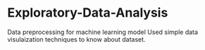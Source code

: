 # Exploratory-Data-Analysis
Data preprocessing for machine learning model
Used simple data visulaization techniques to know about dataset.
